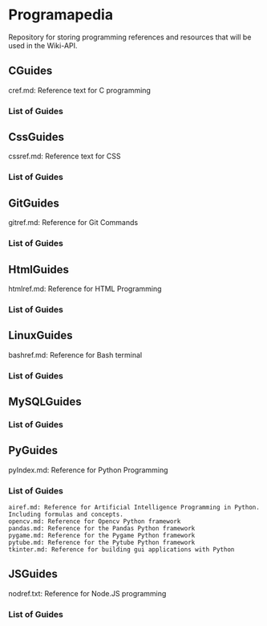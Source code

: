 # Programapedia
Repository for storing programming references and resources that will be used in the Wiki-API.

## CGuides
cref.md: Reference text for C programming
### List of Guides

## CssGuides
cssref.md: Reference text for CSS
### List of Guides

## GitGuides
gitref.md: Reference for Git Commands
### List of Guides

## HtmlGuides
htmlref.md: Reference for HTML Programming
### List of Guides

## LinuxGuides
bashref.md: Reference for Bash terminal
### List of Guides

## MySQLGuides
### List of Guides

## PyGuides
pyIndex.md: Reference for Python Programming
### List of Guides
	airef.md: Reference for Artificial Intelligence Programming in Python. Including formulas and concepts.
	opencv.md: Reference for Opencv Python framework
	pandas.md: Reference for the Pandas Python framework
	pygame.md: Reference for the Pygame Python framework
	pytube.md: Reference for the Pytube Python framework
	tkinter.md: Reference for building gui applications with Python 

## JSGuides
nodref.txt: Reference for Node.JS programming
### List of Guides
